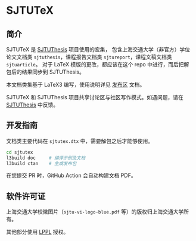 # SJTUTeX

## 简介

SJTUTeX 是 [SJTUThesis](https://github.com/sjtug/SJTUThesis) 项目使用的宏集，
包含上海交通大学（非官方）学位论文文档类 `sjtuthesis`，课程报告文档类 `sjtureport`，课程文稿文档类 `sjtuarticle`。
对于 LaTeX 模版的更改，都应该在这个 repo 中进行，而后把解包后的结果同步到 SJTUThesis。

本文档类集基于 LaTeX3 编写，使用说明详见 [发布区](https://github.com/sjtug/SJTUTeX/releases) 文档。

SJTUTeX 和 SJTUThesis 项目共享讨论区与社区写作模式。如遇问题，请在 [SJTUThesis](https://github.com/sjtug/SJTUThesis) 中反馈。

## 开发指南

文档类主要代码在 `sjtutex.dtx` 中，需要解包之后才能够使用。

```bash
cd sjtutex
l3build doc     # 编译示例及文档
l3build ctan    # 生成发布包
```

在您提交 PR 时，GitHub Action 会自动构建文档 PDF。

## 软件许可证

上海交通大学校徽图片（`sjtu-vi-logo-blue.pdf` 等）的版权归上海交通大学所有。

其他部分使用 [LPPL](LICENSE) 授权。

